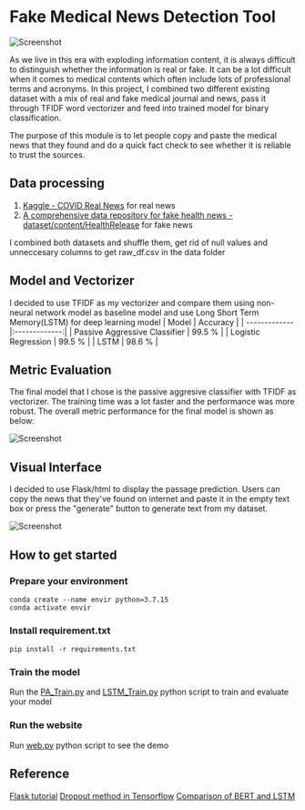 # Fake Medical News Detection Tool
![Screenshot](https://github.com/changyuhsin1999/Fake_Medical_News_Detection_Tool/blob/main/image/Vitamin-D-in-moderation-protects-against-respiratory-infections-Meta-analysis.jpeg)

As we live in this era with exploding information content, it is always difficult to distinguish whether the information is real or fake. It can be a lot difficult when it comes to medical contents which often include lots of professional terms and acronyms. In this project, I combined two different existing dataset with a mix of real and fake medical journal and news, pass it through TFIDF word vectorizer and feed into trained model for binary classification.

The purpose of this module is to let people copy and paste the medical news that they found and do a quick fact check to see whether it is reliable to trust the sources.

## Data processing
1. [Kaggle - COVID Real News](https://www.kaggle.com/datasets/arashnic/covid19-fake-news?select=NewsRealCOVID-19_7.csv) for real news
2. [A comprehensive data repository for fake health news - dataset/content/HealthRelease](https://github.com/EnyanDai/FakeHealth/tree/master/dataset/content/HealthRelease) for fake news


I combined both datasets and shuffle them, get rid of null values and unneccesary columns to get raw_df.csv in the data folder

## Model and Vectorizer
I decided to use TFIDF as my vectorizer and compare them using non-neural network model as baseline model and use Long Short Term Memory(LSTM) for deep learning model
| Model         | Accuracy      |
| ------------- |:-------------:|
| Passive Aggressive Classifier      | 99.5 %        |
| Logistic Regression         | 99.5 %        |
| LSTM       | 98.6 %        |



## Metric Evaluation
The final model that I chose is the passive aggresive classifier with TFIDF as vectorizer. The training time was a lot faster and the performance was more robust. The overall metric performance for the final model is shown as below:

![Screenshot](https://github.com/changyuhsin1999/Fake_Medical_News_Detection_Tool/blob/main/image/Screen%20Shot%202023-07-16%20at%2012.23.04%20PM.png)

## Visual Interface
I decided to use Flask/html to display the passage prediction. Users can copy the news that they've found on internet and paste it in the empty text box or press the "generate" button to generate text from my dataset.

![Screenshot](https://github.com/changyuhsin1999/Fake_Medical_News_Detection_Tool/blob/main/image/Screen%20Shot%202023-07-20%20at%202.25.39%20PM.png)

## How to get started
### Prepare your environment

```
conda create --name envir python=3.7.15
conda activate envir
```
### Install requirement.txt

```
pip install -r requirements.txt
```
### Train the model
Run the [PA_Train.py](https://github.com/changyuhsin1999/Fake_Medical_News_Detection_Tool/blob/main/scripts/PA_Train.py) and [LSTM_Train.py](https://github.com/changyuhsin1999/Fake_Medical_News_Detection_Tool/blob/main/scripts/LSTM_Train.py) python script to train and evaluate your model

### Run the website
Run [web.py](https://github.com/changyuhsin1999/Fake_Medical_News_Detection_Tool/blob/main/web.py) python script to see the demo

## Reference
[Flask tutorial](https://towardsdatascience.com/how-to-build-a-fake-news-detection-web-app-using-flask-c0cfd1d9c2d4)
[Dropout method in Tensorflow](https://saturncloud.io/blog/how-to-implement-dropout-in-lstm-neural-networks-with-tensorflow/)
[Comparison of BERT and LSTM](https://arxiv.org/abs/2009.05451)
